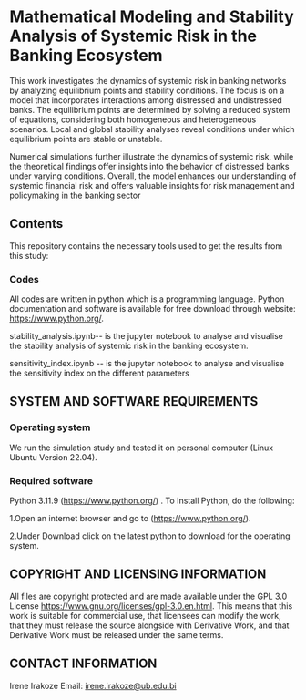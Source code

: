 # Mathematical Modeling and Stability Analysis of Systemic Risk in the Banking Ecosystem

This work investigates the dynamics of systemic risk in banking networks by analyzing equilibrium points and stability conditions. The focus is on a model that
incorporates interactions among distressed and undistressed banks. The equilibrium points are determined by solving a reduced system of equations, considering both homogeneous and heterogeneous scenarios. Local and global stability analyses reveal conditions under which equilibrium points are stable or unstable. 

Numerical simulations further illustrate the dynamics of systemic risk, while the theoretical findings offer insights into the behavior of distressed banks under varying conditions. Overall, the model enhances our understanding of systemic financial risk and offers valuable insights for risk management and policymaking in the banking sector

## Contents

This repository contains the  necessary tools used to get the results from this study:

### Codes 

All codes are written in python which is a  programming language. Python documentation and software is available for free download through website: https://www.python.org/.

stability_analysis.ipynb-- is the jupyter notebook to analyse and visualise the stability analysis of systemic risk in the banking ecosystem.

sensitivity_index.ipynb -- is the jupyter notebook to analyse and visualise the sensitivity index on the different parameters 

## SYSTEM AND SOFTWARE REQUIREMENTS


### Operating system
We run the simulation study  and tested it on personal computer (Linux Ubuntu Version 22.04).

### Required software
Python 3.11.9 (https://www.python.org/) . To Install Python, do the following:

1.Open an internet browser and go to (https://www.python.org/).

2.Under Download click on the latest python to download for the operating system.


## COPYRIGHT AND LICENSING INFORMATION

All files are copyright protected and are made available under the GPL 3.0 License <https://www.gnu.org/licenses/gpl-3.0.en.html>. This means that this work is suitable for commercial use, that licensees can modify the work, that they must release the source alongside with Derivative Work, and that Derivative Work must be released under the same terms.


## CONTACT INFORMATION

Irene Irakoze
Email: <irene.irakoze@ub.edu.bi>


